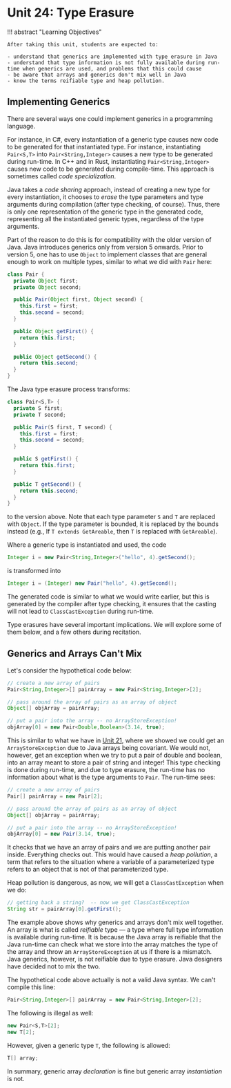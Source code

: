# Unit 24: Type Erasure

!!! abstract "Learning Objectives"

    After taking this unit, students are expected to:

    - understand that generics are implemented with type erasure in Java
    - understand that type information is not fully available during run-time when generics are used, and problems that this could cause
    - be aware that arrays and generics don't mix well in Java
    - know the terms reifiable type and heap pollution.

## Implementing Generics

There are several ways one could implement generics in a programming language.

For instance, in C#, every instantiation of a generic type causes new code to be generated for that instantiated type.  For instance, instantiating `Pair<S,T>` into `Pair<String,Integer>` causes a new type to be generated during run-time.  In C++ and in Rust, instantiating `Pair<String,Integer>` causes new code to be generated during compile-time.  This approach is sometimes called _code specialization_.

Java takes a _code sharing_ approach, instead of creating a new type for every instantiation, it chooses to _erase_ the type parameters and type arguments during compilation (after type checking, of course).  Thus, there is only one representation of the generic type in the generated code, representing all the instantiated generic types, regardless of the type arguments.  

Part of the reason to do this is for compatibility with the older version of Java.  Java introduces generics only from version 5 onwards.  Prior to version 5, one has to use `Object` to implement classes that are general enough to work on multiple types, similar to what we did with `Pair` here:

```Java title="Pair v0.1 with Object"
class Pair {
  private Object first;
  private Object second;

  public Pair(Object first, Object second) {
    this.first = first;
    this.second = second;
  }

  public Object getFirst() {
    return this.first;
  }

  public Object getSecond() {
    return this.second;
  }
}
```

The Java type erasure process transforms:
```Java title="Pair v0.2 with Generics"
class Pair<S,T> {
  private S first;
  private T second;

  public Pair(S first, T second) {
    this.first = first;
    this.second = second;
  }

  public S getFirst() {
    return this.first;
  }

  public T getSecond() {
    return this.second;
  }
}
```

to the version above.  Note that each type parameter `S` and `T` are replaced with `Object`.  If the type parameter is bounded, it is replaced by the bounds instead (e.g., If `T extends GetAreable`, then `T` is replaced with `GetAreable`).

Where a generic type is instantiated and used, the code
```Java
Integer i = new Pair<String,Integer>("hello", 4).getSecond();
```

is transformed into
```Java
Integer i = (Integer) new Pair("hello", 4).getSecond();
```

The generated code is similar to what we would write earlier, but this is generated by the compiler after type checking, it ensures that the casting will not lead to `ClassCastException` during run-time.

Type erasures have several important implications.  We will explore some of them below, and a few others during recitation.  

## Generics and Arrays Can't Mix

Let's consider the hypothetical code below:

```Java
// create a new array of pairs
Pair<String,Integer>[] pairArray = new Pair<String,Integer>[2];

// pass around the array of pairs as an array of object
Object[] objArray = pairArray;

// put a pair into the array -- no ArrayStoreException!
objArray[0] = new Pair<Double,Boolean>(3.14, true);
```

This is similar to what we have in [Unit 21](21-variance.md), where we showed we could get an `ArrayStoreException` due to Java arrays being covariant.  We would not, however, get an exception when we try to put a pair of double and boolean, into an array meant to store a pair of string and integer!  This type checking is done during run-time, and due to type erasure, the run-time has no information about what is the type arguments to `Pair`.  The run-time sees:

```Java
// create a new array of pairs
Pair[] pairArray = new Pair[2];

// pass around the array of pairs as an array of object
Object[] objArray = pairArray;

// put a pair into the array -- no ArrayStoreException!
objArray[0] = new Pair(3.14, true);
```

It checks that we have an array of pairs and we are putting another pair inside.   Everything checks out.  This would have caused a _heap pollution_, a term that refers to the situation where a variable of a parameterized type refers to an object that is not of that parameterized type.

Heap pollution is dangerous, as now, we will get a `ClassCastException` when we do:
```Java
// getting back a string?  -- now we get ClassCastException
String str = pairArray[0].getFirst();
```

The example above shows why generics and arrays don't mix well together.  An array is what is called _reifiable_ type &mdash; a type where full type information is available during run-time.  It is because the Java array is reifiable that the Java run-time can check what we store into the array matches the type of the array and throw an `ArrayStoreException` at us if there is a mismatch.  Java generics, however, is not reifiable due to type erasure.  Java designers have decided not to mix the two.

The hypothetical code above actually is not a valid Java syntax.  We can't compile this line:
```Java
Pair<String,Integer>[] pairArray = new Pair<String,Integer>[2];
```

The following is illegal as well:
```Java
new Pair<S,T>[2];
new T[2];
```

However, given a generic type `T`, the following is allowed:

```Java
T[] array;
```

In summary, generic array _declaration_ is fine but generic array _instantiation_ is not.